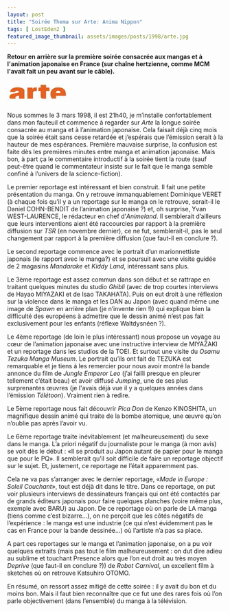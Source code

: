 ```yaml
---
layout: post
title: "Soirée Thema sur Arte: Anima Nippon"
tags: [ LostEden2 ]
featured_image_thumbnail: assets/images/posts/1998/arte.jpg
---
```


**Retour en arrière sur la première soirée consacrée aux mangas et à l'animation japonaise en France (sur chaîne hertzienne, comme MCM l'avait fait un peu avant sur le câble).**

![Image](assets/images/posts/1998/arte.jpg#left) 

Nous sommes le 3 mars 1998, il est 21h40, je m’installe confortablement dans mon fauteuil et commence à regarder sur *Arte* la longue soirée consacrée au manga et à l’animation japonaise. Cela faisait déjà cinq mois que la soirée était sans cesse retardée et j’espérais que l’émission serait à la hauteur de mes espérances. Première mauvaise surprise, la confusion est faite dès les premières minutes entre manga et animation japonaise. Mais bon, à part ça le commentaire introductif à la soirée tient la route (sauf peut-être quand le commentateur insiste sur le fait que le manga semble confiné à l’univers de la science-fiction).

Le premier reportage est intéressant et bien construit. Il fait une petite présentation du manga. On y retrouve immanquablement Dominique VERET (à chaque fois qu’il y a un reportage sur le manga on le retrouve, serait-il le Daniel COHN-BENDIT de l’animation japonaise ?) et, oh surprise, Yvan WEST-LAURENCE, le rédacteur en chef d’*Animeland*. Il semblerait d’ailleurs que leurs interventions aient été raccourcies par rapport à la première diffusion sur *TSR* (en novembre dernier), ce ne fut, semblerait-il, pas le seul changement par rapport à la première diffusion (que faut-il en conclure ?).

Le second reportage commence avec le portrait d’un marionnettiste japonais (le rapport avec le manga?) et se poursuit avec une visite guidée de 2 magasins *Mandarake* et *Kiddy Land*, intéressant sans plus.

Le 3ème reportage est assez commun dans son début et se rattrape en traitant quelques minutes du studio *Ghibli* (avec de trop courtes interviews de Hayao MIYAZAKI et de Isao TAKAHATA). Puis on eut droit à une réflexion sur la violence dans le manga et les DAN au Japon (avec quand même une image de *Spawn* en arrière plan (je n’invente rien !)) qui explique bien la difficulté des européens à admettre que le dessin animé n’est pas fait exclusivement pour les enfants (réflexe Waltdysnéen ?).

Le 4ème reportage (de loin le plus intéressant) nous propose un voyage au cœur de l’animation japonaise avec une instructive interview de MIYAZAKI et un reportage dans les studios de la TOEI. Et surtout une visite du *Osamu Tezuka Manga Museum*. Le portrait qu’ils ont fait de TEZUKA est remarquable et je tiens à les remercier pour nous avoir montré la bande annonce du film de *Jungle Emperor Leo* (j’ai failli presque en pleurer tellement c’était beau) et avoir diffusé *Jumping*, une de ses plus surprenantes œuvres (je l'avais déjà vue il y a quelques années dans l’émission *Télétoon*). Vraiment rien à redire.

Le 5ème reportage nous fait découvrir *Pica Don* de Kenzo KINOSHITA, un magnifique dessin animé qui traite de la bombe atomique, une œuvre qu’on n’oublie pas après l’avoir vu.

Le 6ème reportage traite inévitablement (et malheureusement) du sexe dans le manga. L’a priori négatif du journaliste pour le manga (à mon avis) se voit dès le début : «Il se produit au Japon autant de papier pour le manga que pour le PQ». Il semblerait qu’il soit difficile de faire un reportage objectif sur le sujet. Et, justement, ce reportage ne l’était apparemment pas.

Cela ne va pas s’arranger avec le dernier reportage, «*Made in Europe : Soleil Couchant*», tout est déjà dit dans le titre. Dans ce reportage, on put voir plusieurs interviews de dessinateurs français qui ont été contactés par de grands éditeurs japonais pour faire quelques planches (voire même plus, exemple avec BARU) au Japon. De ce reportage où on parle de LA manga (tiens comme c’est bizarre...), on ne perçoit que les côtés négatifs de l’expérience : le manga est une industrie (ce qui n’est évidemment pas le cas en France pour la bande dessinée...) où l’artiste n’a pas sa place.

A part ces reportages sur le manga et l’animation japonaise, on a pu voir quelques extraits (mais pas tout le film malheureusement : on dut dire adieu au sublime et touchant Presence alors que l’on eut droit au très moyen *Deprive* (que faut-il en conclure ?)) de *Robot Carnival*, un excellent film à sketches où on retrouve Katsuhiro OTOMO.

En résumé, on ressort assez mitigé de cette soirée : il y avait du bon et du moins bon. Mais il faut bien reconnaître que ce fut une des rares fois où l’on parle objectivement (dans l’ensemble) du manga à la télévision.

